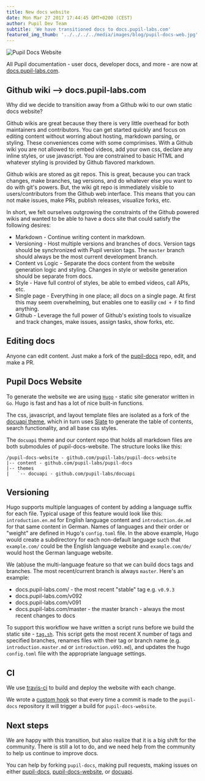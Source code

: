 ```yaml
--- 
title: New docs website 
date: Mon Mar 27 2017 17:44:45 GMT+0200 (CEST) 
author: Pupil Dev Team 
subtitle: 'We have transitioned docs to docs.pupil-labs.com' 
featured_img_thumb: '../../../../media/images/blog/pupil-docs-web.jpg' 
---
```


<img src="../../../../media/images/blog/pupil-docs-web.jpg" class='Feature-image u-padBottom--2' alt="Pupil Docs Website">

All Pupil documentation - user docs, developer docs, and more - are now at [docs.pupil-labs.com](https://docs.pupil-labs.com "Pupil docs"). 

## Github wiki --> docs.pupil-labs.com

Why did we decide to transition away from a Github wiki to our own static docs website?  

Github wikis are great because they there is very little overhead for both maintainers and contributors. You can get started quickly and focus on editing content without worring about hosting, markdown parsing, or styling. These conveniences come with some comprimises. With a Github wiki you are not allowed to: embed videos, add your own css, declare any inline styles, or use javascript. You are constrained to basic HTML and whatever styling is provided by Github flavored markdown.  

Github wikis are stored as git repos. This is great, because you can track changes, make branches, tag versions, and do whatever else you want to do with git's powers. But, the wiki git repo is immediately visible to users/contributors from the Github web interface. This means that you can not make issues, make PRs, publish releases, visualize forks, etc. 

In short, we felt ourselves outgrowing the constraints of the Github powered wikis and wanted to be able to have a docs site that could satisfy the following desires:

- Markdown - Continue writing content in markdown.
- Versioning - Host multiple versions and branches of docs. Version tags should be synchronized with Pupil version tags. The `master` branch should always be the most current development branch.
- Content vs Logic - Separate the docs content from the website generation logic and styling. Changes in style or website generation should be separate from docs. 
- Style - Have full control of styles, be able to embed videos, call APIs, etc. 
- Single page - Everything in one place; all docs on a single page. At first this may seem overwhelming, but enables one to easiliy `cmd + F` to find anything. 
- Github - Leverage the full power of Github's existing tools to visualize and track changes, make issues, assign tasks, show forks, etc.

## Editing docs

Anyone can edit content. Just make a fork of the [pupil-docs](https://github.com/pupil-labs/pupil-docs "pupil-docs repo") repo, edit, and make a PR. 

## Pupil Docs Website

To generate the website we are using [`Hugo`](https://gohugo.io/ "Hugo - Static site generator") - static site generator written in `Go`. Hugo is fast and has a lot of nice built-in functions.

The css, javascript, and layout template files are isolated as a fork of the [docuapi theme](https://github.com/pupil-labs/docuapi), which in turn uses [Slate](https://github.com/lord/slate) to generate the table of contents, search functionality, and all base css styles. 

The `docuapi` theme and our content repo that holds all markdown files are both submodules of pupil-docs-website. The structure looks like this:

```
/pupil-docs-website - github.com/pupil-labs/pupil-docs-website
|-- content - github.com/pupil-labs/pupil-docs
|-- themes
|	`-- docuapi - github.com/pupil-labs/docuapi
```  

## Versioning

Hugo supports multiple languages of content by adding a language suffix for each file. Typical usage of this feature would look like this: `introduction.en.md` for English language content and `introduction.de.md` for that same content in German. Names of languages and their order or "weight" are defined in Hugo's `config.toml` file. In the above example, Hugo would create a subdirectory for each non-default language such that `example.com/` could be the English language website and `example.com/de/` would host the German language website. 

We (ab)use the multi-language feature so that we can build docs tags and branches. The most recent/current branch is always `master`. Here's an example:

- docs.pupil-labs.com/ - the most recent "stable" tag e.g. `v0.9.3`
- docs.pupil-labs.com/v092 
- docs.pupil-labs.com/v091  
- docs.pupil-labs.com/master - the master branch - always the most recent changes to docs

To support this workflow we have written a script runs before we build the static site - [`tag.sh`](https://github.com/pupil-labs/pupil-docs-website/blob/master/scripts/tag.sh). This script gets the most recent X number of tags and specified branches, renames files with their tag or branch name (e.g. `introduction.master.md` or `introduction.v093.md`), and updates the hugo `config.toml` file with the appropriate language settings.

## CI

We use [travis-ci](https://travis-ci.org/pupil-labs/pupil-docs-website "pupil-docs-website - travis-ci") to build and deploy the website with each change.

We wrote a [custom hook](https://github.com/pupil-labs/pupil-docs/blob/master/scripts/webhook.sh) so that every time a commit is made to the `pupil-docs` repository it will trigger a build for `pupil-docs-website`.  

## Next steps

We are happy with this transition, but also realize that it is a big shift for the community. There is still a lot to do, and we need help from the community to help us continue to improve docs. 

You can help by forking `pupil-docs`, making pull requests, making issues on either [pupil-docs](https://github.com/pupil-labs/pupil-docs), [pupil-docs-website](https://github.com/pupil-labs/pupil-docs-website), or [docuapi](https://github.com/pupil-labs/docuapi). 

